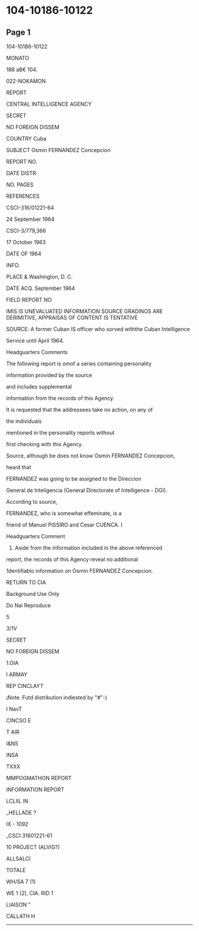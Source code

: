 # 104-10186-10122

## Page 1

104-10186-10122

MONATO

188 aB€ 104.

022-NOKAMON

REPORT

CENTRAL INTELLIGENCE AGENCY

SECRET

NO FOREIGN DISSEM

COUNTRY Cuba

SUBJECT Osmin FERNANDEZ Concepcion

REPORT NO.

DATE DISTR

NO. PAGES

REFERENCES

CSCI-316/01221-64

24 September 1964

CSCI-3/779,366

17 October 1963

DATE OF 1964

INFO.

PLACE & Washington, D. C.

DATE ACQ. September 1964

FIELD REPORT NO

IMIS IS UNEVALUATED INFORMATION SOURCE GRADINOS ARE DERIMITIVE, APPRAISAS OF CONTENT IS TENTATIVE

SOURCE: A former Cuban IS officer who sorved withthe Cuban Intelligence

Service until April 1964.

Headguarters Comments

The following report is omof a series containing personality

information provided by the source

and includes supplemental

information from the records of this Agency.

It is requested that the addressees take no action, on any of

the individuals

mentioned in the personality reports without

first checking with this Agency.

Source, although be does not know Osmin FERNANDEZ Concepcion,

heard that

FERNANDEZ was going to be assigned to the Direccion

General de Inteligencia (General Directorate of Intelligence - DGI).

According to source,

FERNANDEZ, who is somewhat effeminate, is a

friend of Manuel PISSIRO and Cesar CUENCA. I

Headguarters Comment

1. Aside from the information included in the above referenced

report, the records of this Agency reveal no additional

1dentifiablo information on Osmin FERNANDEZ Concepcion.

RETURN TO CIA

Background Use Only

Do Nai Reproduce

5

3/1V

SECRET

NO FOREIGN DISSEM

1.OIA

I ARMAY

REP CINCLAYT

¡Note. Futd distribution indiested by "#"-)

I NavT

CINCSO E

T AIR

I&NS

INSA

TXXX

MMPOGMATHON REPORT

INFORMATION REPORT

LCLIIL IN

_HELLADE ?

IX - 1092

_CSCI 31601221-61

10 PROJECT (ALVIG?)

ALLSALCI

TOTALE

WH/SA 7 (1)

WE 1 (2), CIA. RID 1

LIAISON "

CALLATH H

---

